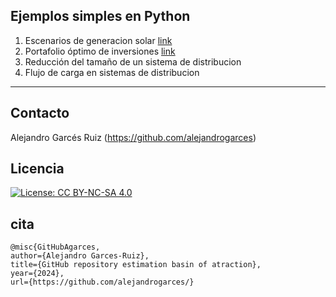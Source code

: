 **Ejemplos simples en Python**
---

1. Escenarios de generacion solar [link](/Escenarios/)
2. Portafolio óptimo de inversiones [link](/Portafolio/)
3. Reducción del tamaño de un sistema de distribucion
4. Flujo de carga en sistemas de distribucion

---
## Contacto

Alejandro Garcés Ruiz
(https://github.com/alejandrogarces)

## Licencia

[![License: CC BY-NC-SA 4.0](https://img.shields.io/badge/License-CC_BY--NC--SA_4.0-lightgrey.svg)](https://creativecommons.org/licenses/by-nc-sa/4.0/)

## cita

    @misc{GitHubAgarces,
    author={Alejandro Garces-Ruiz},
    title={GitHub repository estimation basin of atraction},
    year={2024},
    url={https://github.com/alejandrogarces/}

